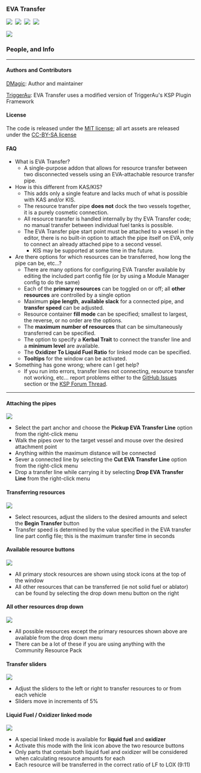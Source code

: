 ### **EVA Transfer**
[![][shield:support-ksp]][KSP:developers]&nbsp;
[![][shield:ckan]][CKAN:org]&nbsp;
[![][shield:license-mit]][ETLicense]&nbsp;
[![][shield:license-cc-by-sa]][ETLicense]&nbsp;

![][ET:Header]

### People, and Info
-------------------------------------------

#### Authors and Contributors

[DMagic][DMagic]: Author and maintainer

[TriggerAu][TriggerAu]: EVA Transfer uses a modified version of TriggerAu's KSP Plugin Framework

#### License

The code is released under the [MIT license][ETLicense]; all art assets are released under the [CC-BY-SA 
license][ETLicense]

#### FAQ

 * What is EVA Transfer?
     * A single-purpose addon that allows for resource transfer between two disconnected vessels using an EVA-attachable resource transfer pipe.
 * How is this different from KAS/KIS?
     * This adds only a single feature and lacks much of what is possible with KAS and/or KIS.
	 * The resource transfer pipe **does not** dock the two vessels together, it is a purely cosmetic connection.
	 * All resource transfer is handled internally by thy EVA Transfer code; no manual transfer between individual fuel tanks is possible.
	 * The EVA Transfer pipe start point must be attached to a vessel in the editor, there is no built-in option to attach the pipe itself on EVA, only to connect an already attached pipe to a second vessel.
	     * KIS may be supported at some time in the future.
 * Are there options for which resources can be transferred, how long the pipe can be, etc...?
     * There are many options for configuring EVA Transfer available by editing the included part config file (or by using a Module Manager config to do the same)
	 * Each of the **primary resources** can be toggled on or off; all **other resources** are controlled by a single option
	 * Maximum **pipe length**, **available slack** for a connected pipe, and **transfer speed** can be adjusted.
	 * Resource container **fill mode** can be specified; smallest to largest, the reverse, or no order are the options.
	 * The **maximum number of resources** that can be simultaneously transferred can be specified.
	 * The option to specify a **Kerbal Trait** to connect the transfer line and a **minimum level** are available.
	 * The **Oxidizer To Liquid Fuel Ratio** for linked mode can be specified.
	 * **Tooltips** for the window can be activated.
 * Something has gone wrong; where can I get help?
     * If you run into errors, transfer lines not connecting, resource transfer not working, etc... report problems either to the [GitHub Issues][ET:issues] section or the [KSP Forum Thread][ET:release]. 


-------------------------------

#### Attaching the pipes
![][ET:Link]
   * Select the part anchor and choose the **Pickup EVA Transfer Line** option from the right-click menu
   * Walk the pipes over to the target vessel and mouse over the desired attachment point
   * Anything within the maximum distance will be connected
   * Sever a connected line by selecting the **Cut EVA Transfer Line** option from the right-click menu
   * Drop a transfer line while carrying it by selecting **Drop EVA Transfer Line** from the right-click menu
   
#### Transferring resources
![][ET:Transfer]
   * Select resources, adjust the sliders to the desired amounts and select the **Begin Transfer** button
   * Transfer speed is determined by the value specified in the EVA transfer line part config file; this is the maximum transfer time in seconds

#### Available resource buttons
![][ET:Buttons]
   * All primary stock resources are shown using stock icons at the top of the window
   * All other resources that can be transferred (ie not solid fuel or ablator) can be found by selecting the drop down menu button on the right

#### All other resources drop down
![][ET:DropDown]
   * All possible resources except the primary resources shown above are available from the drop down menu
   * There can be a lot of these if you are using anything with the Community Resource Pack

#### Transfer sliders
![][ET:Slider]
   * Adjust the sliders to the left or right to transfer resources to or from each vehicle
   * Sliders move in increments of 5%

#### Liquid Fuel / Oxidizer linked mode
![][ET:LFLOX]
   * A special linked mode is available for **liquid fuel** and **oxidizer**
   * Activate this mode with the link icon above the two resource buttons
   * Only parts that contain both liquid fuel and oxidizer will be considered when calculating resource amounts for each
   * Each resource will be transferred in the correct ratio of LF to LOX (9:11)


[DMagic]: http://forum.kerbalspaceprogram.com/members/59127
[TriggerAu]: http://forum.kerbalspaceprogram.com/members/59550

[KSP:developers]: https://kerbalspaceprogram.com/index.php
[CKAN:org]: http://ksp-ckan.org/
[ETLicense]: https://github.com/DMagic1/KSP-EVA-Transfer/blob/master/LICENSE

[ET:Header]: http://i.imgur.com/wUtGjN8.png
[ET:Link]: http://i.imgur.com/EJ4Ey1p.gif
[ET:Transfer]: http://i.imgur.com/3tJBQVi.gif
[ET:Buttons]: http://i.imgur.com/LHTN9g7.png
[ET:DropDown]: http://i.imgur.com/MetAFr4.png
[ET:LFLOX]: http://i.imgur.com/qGBFYOO.png
[ET:Slider]: http://i.imgur.com/fsTBQsu.png

[ET:issues]: https://github.com/DMagic1/KSP-EVA-Transfer/issues
[ET:release]: http://forum.kerbalspaceprogram.com/threads/120731

[shield:license-mit]: http://img.shields.io/badge/license-mit-a31f34.svg
[shield:license-cc-by-sa]: http://img.shields.io/badge/license-CC%20BY--SA-green.svg
[shield:support-ksp]: http://img.shields.io/badge/for%20KSP-v1.0.2-bad455.svg
[shield:ckan]: https://img.shields.io/badge/CKAN-Indexed-brightgreen.svg